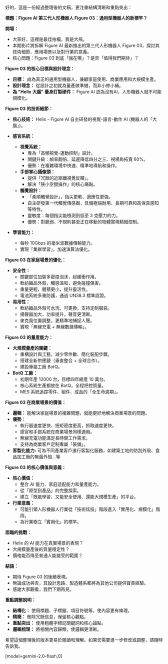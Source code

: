 好的，這是一份經過整理後的文稿，更注重結構清晰和重點突出：

**標題：Figure AI 第三代人形機器人 Figure 03：通用型機器人的新標竿？**

**開場：**

*   大家好，這裡是最佳拍檔，我是大飛。
*   本期影片將拆解 Figure AI 最新推出的第三代人形機器人 Figure 03，探討其技術細節、應用場景以及對行業的意義。
*   核心問題：Figure 03 到底「強在哪」？是否「值得我們期待」？

**Figure 03 的核心目標與設計理念：**

*   **目標：** 成為真正的通用型機器人，兼顧家庭使用、商業應用和大規模生產。
*   **設計理念：** 從設計之初就為量產做準備，而非小修小補。
*   **為 "Helix 大腦" 量身訂製硬件：** Figure AI 認為沒有AI，人形機器人就不可能規模化。

**Figure 03 的技術細節：**

*   **核心技術：** Helix - Figure AI 自主研發的視覺-語言-動作 AI (機器人的「大腦」)。

*   **感官系統：**
    *   **視覺系統：**
        *   專為「高頻視覺-運動控制」設計。
        *   關鍵升級：幀率翻倍、延遲降低四分之三、視場角拓寬 60%。
        *   優勢：在複雜環境中快速、精準地導航和操作。
    *   **手部掌心攝像頭：**
        *   提供「冗餘的近距離視覺反饋」。
        *   解決「狹小空間操作」的核心痛點。
    *   **觸覺設計：**
        *   「柔順觸覺設計」，指尖更軟、適應性更強。
        *   自主研發第一代觸覺傳感器，具備極端耐用、長期可靠和高保真感知等特性。
        *   靈敏度：每個指尖能檢測到低至 3 克壓力的力。
        *   優勢：對脆弱、不規則甚至正在移動的物體實現精細控制。

*   **學習能力：**
    *   每秒 10Gbps 的毫米波數據傳輸能力。
    *   實現「集群學習」，加速演算法優化。

**Figure 03 在家庭場景的優化：**

*   **安全性：**
    *   關鍵部位加裝多密度泡沫，起緩衝作用。
    *   軟紡織品外殼，觸感溫和，避免碰撞傷害。
    *   重量更輕，體積更小，提升靈活性。
    *   電池系統多重防護，通過 UN38.3 標準認證。
*   **易用性：**
    *   軟紡織品外殼可水洗、可更換，支持定制服装。
    *   揚聲器加大，功率提升，聲音更清晰。
    *   麥克風位置調整，更精準地捕捉人聲。
    *   實現「無線充電 + 無線數據傳輸」。

**Figure 03 的量產能力：**

*   **大規模量產的關鍵：**
    *   重構設計與工藝，減少零件數、簡化裝配步驟。
    *   搭建全新供應鏈（垂直整合 + 全球合作）。
    *   建設專屬工廠 BotQ。
*   **BotQ 工廠：**
    *   初期年產 12000 台，目標四年總產 10 萬台。
    *   核心系統生產都放在 BotQ，全程把控質量。
    *   MES 系統追踪零件、組件、成品的「全生命週期」。

**Figure 03 在商業場景的價值：**

*   **邏輯：** 能解決家庭場景的複雜問題，就能更好地解決商業場景的問題。
*   **優勢：**
    *   執行器速度更快、扭矩密度更高，抓取速度更快。
    *   感官和手部系統在商業場景同樣適用。
    *   無線充電功能滿足長時間工作需求。
    *   支持為商業客戶定制專屬「裝備」。
*   **客製化能力:** 可為不同產業客戶進行客製化服務，如建築工地的防刮外殼、食品加工廠的無菌外殼...等

**Figure 03 的核心價值與意義：**

*   **核心價值：**
    *   整合 AI 能力、家庭适配能力和量產能力。
    *   從「原型到產品」的完整探索。
    *   建立「既能學習、又能安全使用、還能大規模生產」的平台。
*   **行業意義：**
    *   可能引領人形機器人行業從「技術炫技」階段進入「實用化、規模化」階段。
    *   為行業樹立「實用化」的標竿。

**面臨的挑戰：**

*   Helix 的 AI 能力在真實場景的表現？
*   大規模量產後的質量穩定性？
*   價格能否降至普通人能接受的範圍？

**結語：**

*   期待 Figure 03 的後續表現。
*   無論成功與否，其設計思路、製造體系都將為其他公司提供寶貴經驗。
*   感謝大家觀看，我們下期再見。

**重點調整說明：**

*   **結構化：** 使用標題、子標題、項目符號等，使內容更有條理。
*   **精簡：** 刪除冗餘信息，保留核心觀點。
*   **重點突出：** 使用粗體字標記關鍵詞和核心論點。
*   **邏輯梳理：** 將相關內容歸類，使邏輯更清晰。

希望這個整理後的版本更易於閱讀和理解。如果您需要進一步修改或調整，請隨時告訴我。

[model=gemini-2.0-flash,0]
